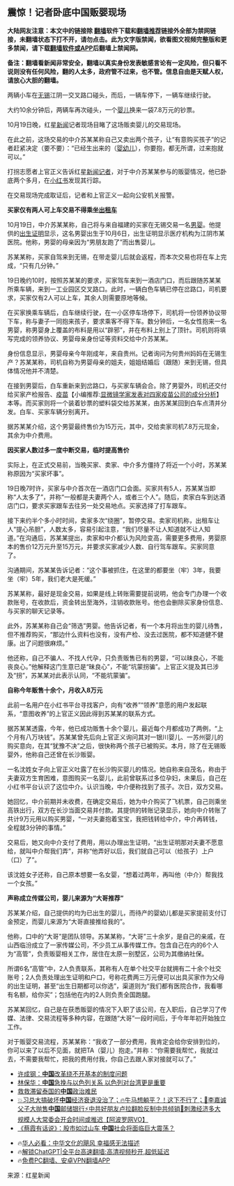  <!-- 面包屑导航 --> <h2>震惊！记者卧底中国贩婴现场</h2> <p class="notice"><b>大陆网友注意：本文中的链接除 <a href="https://github.com/bannedbook/fanqiang" >翻墙</a>软件下载和<a href="https://github.com/killgcd/justmysocks/blob/master/README.md">翻墙推荐</a>链接外全部为禁网链接，未翻墙状态下打不开，请勿点击。此为文字版禁闻，欲看图文视频完整版和更多禁闻，请下载<a href="https://github.com/bannedbook/fanqiang">翻墙软件或APP</a>后翻墙上禁闻网。</p><p>备注：翻墙看新闻非常安全，翻墙以真实身份发表敏感言论有一定风险，但只看不说则没有任何风险，翻的人太多，政府管不过来，也不管。信息自由是天赋人权，请放心大胆的翻墙。</b></p>  <div class="entry"> <p>两辆小车在<a href="https://www.bannedbook.org/bnews/tag/%e6%97%a0%e9%94%a1/" class="st_tag internal_tag" rel="tag" title="标签 无锡 下的日志">无锡</a>江阴一交叉路口碰头，而后，一辆车停下，一辆车继续行驶。</p> <p>大约10余分钟后，两辆车再次碰头，一个<a href="https://www.bannedbook.org/bnews/tag/%e5%a9%b4%e5%84%bf/" class="st_tag internal_tag" rel="tag" title="标签 婴儿 下的日志">婴儿</a>换来一袋7.8万元的钞票。</p> <p>10月19日晚，红星<span class='wp_keywordlink_affiliate'><a href="https://www.bannedbook.org/" title="新闻">新闻</a></span>记者现场目睹了这场贩卖婴儿的交易现场。</p> <p>在此之前，这场交易的中介苏某某称自己又卖出两个孩子，让“有意购买孩子”的记者赶紧决定（要不要）：“已经生出来的（<a href="https://www.bannedbook.org/bnews/tag/%E5%A9%B4%E5%B9%BC%E5%84%BF/" class="st_tag internal_tag" rel="tag" title="标签 婴幼儿 下的日志">婴幼儿</a>），你要抱，都无所谓，过来抱就可以。”</p> <p>打拐志愿者上官正义告诉红星<a href="https://www.bannedbook.org/bnews/tag/%E6%96%B0%E9%97%BB%E8%AE%B0%E8%80%85/" class="st_tag internal_tag" rel="tag" title="标签 新闻记者 下的日志">新闻记者</a>，对于中介苏某某参与的贩婴情况，他已卧底两个多月，在<a href="https://www.bannedbook.org/bnews/tag/%e5%b0%8f%e7%ba%a2%e4%b9%a6/" class="st_tag internal_tag" rel="tag" title="标签 小红书 下的日志">小红书</a>发现其行踪。</p> <p>在交易现场完成取证后，记者和上官正义一起向公安机关报警。</p> <p><strong>买家仅有两人可上车交易不得乘坐<a href="https://www.bannedbook.org/bnews/tag/%e5%87%ba%e7%a7%9f%e8%bd%a6/" class="st_tag internal_tag" rel="tag" title="标签 出租车 下的日志">出租车</a></strong></p> <p>10月19日，中介苏某某称，自己将与来自福建的买家在无锡交易一名<a href="https://www.bannedbook.org/bnews/tag/%E7%94%B7%E5%A9%B4/" class="st_tag internal_tag" rel="tag" title="标签 男婴 下的日志">男婴</a>。他提供的<a href="https://www.bannedbook.org/bnews/tag/%E5%87%BA%E7%94%9F%E8%AF%81%E6%98%8E/" class="st_tag internal_tag" rel="tag" title="标签 出生证明 下的日志">出生证明</a>显示，这名男婴出生于10月6日，出生证明显示医疗机构为江阴市某医院。他称，男婴的母亲因为“男朋友跑了”而出售婴儿。</p> <p>苏某某称，买家自驾来到无锡，在带走婴儿后就会返程，而本次交易也将在车上完成，“只有几分钟。”</p>  <p>19日晚约10时，按照苏某某的要求，买家驾车来到一酒店门口，而后跟随苏某某所乘车辆，来到一工业园区交叉路口。此时，一辆白色车辆已停在岔路口，司机要求，买家仅有2人可以上车，其余人则需要原地等候。</p> <p>在买家换乘车辆后，白车继续行驶，在一小区停车场停下，司机将一份领养协议带下车，称与妻子一同抱来孩子，要求乘客不得下车。数分钟后，一名女性抱来一名男婴，称男婴身上覆盖的布料是用以“辟邪”，并在布料上别上了顶针。司机则将填写完成的领养协议、男婴母亲身份证等资料交给中介苏某某。</p> <p>身份信息显示，男婴母亲今年刚成年，来自贵州。记者询问为何贵州妈妈在无锡生产？苏某某称，司机自称为男婴母亲的姐夫，姐姐结婚后（跟随）来到无锡，但具体情况他并不清楚。</p> <p>在接到男婴后，白车重新来到岔路口，与买家车辆会合。除了男婴外，司机还交付给买家产检报告、<span class='wp_keywordlink'><a href="https://www.bannedbook.org/bnews/topimagenews/20180408/925060.html" title="纪录片：恐怖的疫苗真相之谜" target="_blank">疫苗</a></span>【小编推荐:<a href='https://www.bannedbook.org/bnews/comments/20210902/1617622.html' target='_blank'>显微镜学家发表对四家疫苗公司的成分分析</a>】本等。而买家则将一个装着钞票的塑料袋交给苏某某，由苏某某回到白车点清并分发。白车、买家车辆分别离开。</p> <p>据苏某某介绍，这个男婴最终售价为15万元，其中，交给卖家司机7.8万元现金，其余为中介费用。</p> <p><strong>因买家人数过多一度中断交易，临时提高售价</strong></p> <p>实际上，在正式交易前，当晚买家、卖家、中介多方僵持了将近一个小时，苏某某称原因为“买家坏事”。</p> <p>19日晚7时许，买家与中介首次在一酒店门口会面。买家共有5人，苏某某当即称“人太多了”，并称“一般都是夫妻两个人，或者三个人”。随后，卖家白车到达酒店门口，要求买家跟车去往另一处交易地点。买家选择了打车跟车。</p> <p>接下来约半个多小时时间，卖家多次“绕圈”，暂停交易。卖家司机称，出租车让人“提心吊胆”，人数太多，容易引起注意，“我们尽量不让人知道就不让人知道。”在沟通后，苏某某提出，卖家和中介都认为风险变高，需要更多费用，男婴原本的售价12万元升至15万元，并要求买家减少人数、自行驾车跟车。买家同意了。</p>  <p>沟通期间，苏某某告诉记者：“这个事被抓住，在这里的都要坐（牢）3年，我要坐（牢）5年，我们老大是死缓。”</p> <p>苏某某称，最好是现金交易，如果是线上转账需要提前说明，他会专门办理一个收款账号，在收款后，资金转出至海外，注销收款账号。他也会删除买家身份信息、与买家的聊天记录等。</p> <p>此外，苏某某称自己会“筛选”男婴。他告诉记者，有一个本月将出生的婴儿待售，但不推荐购买，“那边什么资料也没有，没有产检、没去过医院，都不知道健不健康。出了问题很麻烦。”</p> <p>他还称，自己不骗人、不找人代孕，只负责贩售已有的男婴，“可以昧良心，不能丧良心。”他解释这门生意已是“昧良心”，不能“坑蒙拐骗”。上官正义提及其已涉及“拐”，苏某某对此表示认同，“不能坑蒙骗”。</p> <p><strong>自称今年贩售十余个，月收入8万元</strong></p> <p>此前一名用户在小红书平台寻找客户，向有“收养”“领养”意愿的用户发起联系，“意图收养”的上官正义因此得到苏某某的联系方式。</p> <p>据苏某某透露，今年，他已成功贩售十余个婴儿，最近每个月都成功了两例，“上个月有八万块钱”。苏某某曾先后向上官正义询问其对一银川婴儿、一苏州婴儿的购买意向，在其“犹豫不决”之后，很快称两个孩子已被购买。本月，除了在无锡贩婴外，他称自己还曾在长沙贩婴。</p> <p>一名沈姓女子向上官正义吐露了在长沙购买婴儿的情况。她自称来自茂名，称由于夫妻双方生育困难，意图购买一名婴儿，此前曾联系过多位孕妇，未果后，自己在小红书平台认识了这位中介。认识当晚，中介便称找到了孩子。次日，双方交易。</p> <p>她回忆，中介前期并未收费，在确定交易后，她为中介购买了飞机票，自己则乘坐高铁出行，双方在长沙当面交易并付款。其提供的转账记录显示，她向中介转账了共计9万元用以购买男婴，“一对夫妻抱着宝宝，我把钱转给中介，中介再转钱，全程就3分钟的事情。”</p>  <p>交易后，她又向中介支付了费用，用以办理出生证明，“出生证明那对夫妻不愿意给，就叫中介帮我们弄”，并称“他弄好以后，我们就自己可以（给孩子）上户（口）了”。</p> <p>该沈姓女子还称，自己原本想要一名女婴，“想着过两年，再叫他（中介）帮我找一个女孩。”</p> <p><strong>声称成立传媒公司，婴儿来源为“大哥推荐”</strong></p> <p>苏某某介绍，自己提供的均为已出生的婴儿，而待产的婴幼儿都是买家提前支付订金预定，而婴儿来源为“大哥直接推给我的”。</p> <p>他称，口中的“大哥”是团队领导。苏某某称，“大哥”三十余岁，是自己的亲戚，在山西临汾成立了一家传媒公司，不少员工从事传媒工作。包含自己在内的6个人为“高管”，负责贩婴相关工作，居住在太原一别墅区，公司为其缴纳社保。</p> <p>所谓6名“高管”中，2人负责联系，其称有人在单个社交平台就拥有二十余个社交账号；2人负责处理出生证明和户口，号称花费两三万元便可以出具买家作为父母的出生证明，甚至“出生日期都可以你选”，渠道则为“我们都有医院合作，我看哪有名额，给你买”；包括他在内的2人则负责全国跑腿。</p> <p>苏某某回忆，自己是在获悉贩婴的情况下入职了该公司，在入职后，自己学习了传媒、法律、交易流程等多种内容，在跟随“大哥”一段时间后，于今年年初开始独立工作。</p> <p>对于贩婴交易流程，苏某某称：“我收了一部分费用，我肯定会给你安排到位的，你可以来了以后不见面，就把TA（婴儿）抱走。”并称：“你需要我帮忙，我就过去，不需要我帮忙，把我的费用付我，你自己去跟人家对接就可以了。”</p> <!--<div id="taboola-mid-1"></div>--><ul class='op-related-articles' title='相关阅读'> <li><a href='https://www.bannedbook.org/bnews/baitai/20241021/2104354.html' target='_blank'>许成钢：<b>中国</b>改革绕不开基本的制度问题</a></li> <li><a href='https://www.bannedbook.org/bnews/baitai/20241021/2104353.html' target='_blank'>林保华：<b>中国</b>急挽与以色列关系 以色列对台湾更是重要</a></li> <li><a href='https://www.bannedbook.org/bnews/baitai/20241021/2104350.html' target='_blank'>救救滞留泰国的<b>中国</b>政治难民</a></li> <li><a href='https://www.bannedbook.org/bnews/bannedvideo/20241021/2104348.html' target='_blank'>💥习总大搞破坏<b>中国</b>经济衰退没治了；🔥牛马想躺平？！这下不行了；🚨李嘉诚父子大抛售<b>中国</b>邮储银行⚡中共好朋友卢拉翻脸反制中共倾销🔴刺激经济多大规模人大常委会开会时间或推迟【阿波罗网VO】</a></li> <li><a href='https://www.bannedbook.org/bnews/bannedvideo/20241021/2104346.html' target='_blank'>《蔡霞有话说》：股市如过山车 <b>中国</b>社会将面临巨大震荡？</a></li> </ul> <ul class="texttj"> <!--<li>🔥<a href="https://www.bannedbook.org/bnews/ssgc/20230219/1850782.html" target="_blank">法国犹太老板：神告诉我们，只有一位中国人能救人类</a></li>--> <li>🔥<a href="https://www.bannedbook.org/bnews/comments/20220220/1694796.html" target="_blank">华人必看：中华文化的飓风 幸福感无法描述</a></li> <li>🔥<a href="https://github.com/bannedbook/fanqiang/wiki/V2ray%E6%9C%BA%E5%9C%BA" target="_blank">解锁ChatGPT|全平台高速翻墙:高清视频秒开,超低延迟</a></li> <li>🔥<a href="https://github.com/bannedbook/fanqiang/wiki/%E7%A6%81%E9%97%BB%E7%BD%91%E5%AE%89%E5%8D%93%E7%BF%BB%E5%A2%99%E6%96%B0%E9%97%BBAPP" target="_blank">免费PC翻墙、安卓VPN翻墙APP</a></li> </ul><p class="src-info">来源：红星新闻 </p> <a name='sharetosocial'></a> <div style="margin-bottom:5px;padding-bottom:5px;clear:both"> <div id="archive-pix-1" class="banner-ads"> <!-- AuctionX Display platform tag START --> <div id="27602x728x90x621x_ADSLOT1" clicktrack="%%CLICK_URL_ESC%%"></div>  <!-- AuctionX Display platform tag END --> </div> <div id="archive-pix-2" class="banner-ads"> <!-- AuctionX Display platform tag START --> <div id="27556x300x250x621x_ADSLOT1" clicktrack="%%CLICK_URL_ESC%%" style="margin:0 auto;text-align:center"></div>  <!-- AuctionX Display platform tag END --> </div> </div>  <div id="archive-pix-1" class="banner-ads"> <!-- AuctionX Display platform tag START --> <div id="27603x728x90x621x_ADSLOT1" clicktrack="%%CLICK_URL_ESC%%"></div>  <!-- AuctionX Display platform tag END --> </div> </div><!--END ENTRY--> 